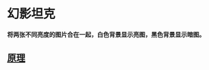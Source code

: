 # 幻影坦克

####  将两张不同亮度的图片合在一起，白色背景显示亮图，黑色背景显示暗图。

##   [原理](https://baijiahao.baidu.com/s?id=1699198800725806459&wfr=spider&for=pc)

